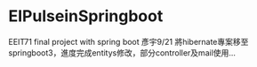 # EIPulseinSpringboot
EEIT71 final project with spring boot
彥宇9/21 將hibernate專案移至springboot3，進度完成entitys修改，部分controller及mail使用... 
